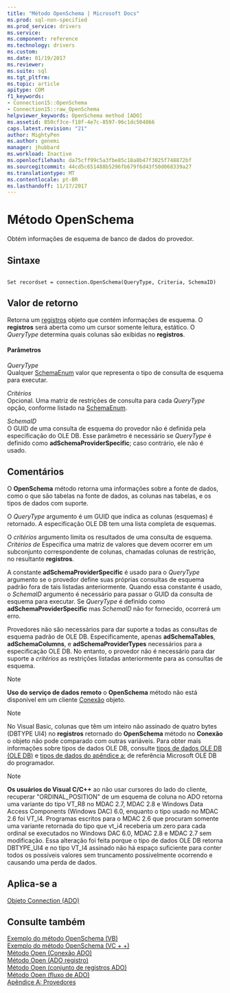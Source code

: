 ```yaml
---
title: "Método OpenSchema | Microsoft Docs"
ms.prod: sql-non-specified
ms.prod_service: drivers
ms.service: 
ms.component: reference
ms.technology: drivers
ms.custom: 
ms.date: 01/19/2017
ms.reviewer: 
ms.suite: sql
ms.tgt_pltfrm: 
ms.topic: article
apitype: COM
f1_keywords:
- Connection15::OpenSchema
- Connection15::raw_OpenSchema
helpviewer_keywords: OpenSchema method [ADO]
ms.assetid: 850cf3ce-f18f-4e7c-8597-96c1dc504866
caps.latest.revision: "21"
author: MightyPen
ms.author: genemi
manager: jhubbard
ms.workload: Inactive
ms.openlocfilehash: da75cff99c5a3fbe85c18a8b47f3025f748872bf
ms.sourcegitcommit: 44cd5c651488b5296fb679f6d43f50d068339a27
ms.translationtype: MT
ms.contentlocale: pt-BR
ms.lasthandoff: 11/17/2017
---
```

# <a name="openschema-method"></a>Método OpenSchema
Obtém informações de esquema de banco de dados do provedor.  
  
## <a name="syntax"></a>Sintaxe  
  
```  
  
Set recordset = connection.OpenSchema(QueryType, Criteria, SchemaID)  
```  
  
## <a name="return-value"></a>Valor de retorno  
 Retorna um [registros](../../../ado/reference/ado-api/recordset-object-ado.md) objeto que contém informações de esquema. O **registros** será aberta como um cursor somente leitura, estático. O *QueryType* determina quais colunas são exibidas no **registros**.  
  
#### <a name="parameters"></a>Parâmetros  
 *QueryType*  
 Qualquer [SchemaEnum](../../../ado/reference/ado-api/schemaenum.md) valor que representa o tipo de consulta de esquema para executar.  
  
 *Critérios*  
 Opcional. Uma matriz de restrições de consulta para cada *QueryType* opção, conforme listado na [SchemaEnum](../../../ado/reference/ado-api/schemaenum.md).  
  
 *SchemaID*  
 O GUID de uma consulta de esquema do provedor não é definida pela especificação do OLE DB. Esse parâmetro é necessário se *QueryType* é definido como **adSchemaProviderSpecific**; caso contrário, ele não é usado.  
  
## <a name="remarks"></a>Comentários  
 O **OpenSchema** método retorna uma informações sobre a fonte de dados, como o que são tabelas na fonte de dados, as colunas nas tabelas, e os tipos de dados com suporte.  
  
 O *QueryType* argumento é um GUID que indica as colunas (esquemas) é retornado. A especificação OLE DB tem uma lista completa de esquemas.  
  
 O *critérios* argumento limita os resultados de uma consulta de esquema. *Critérios de* Especifica uma matriz de valores que devem ocorrer em um subconjunto correspondente de colunas, chamadas colunas de restrição, no resultante **registros**.  
  
 A constante **adSchemaProviderSpecific** é usado para o *QueryType* argumento se o provedor define suas próprias consultas de esquema padrão fora de tais listadas anteriormente. Quando essa constante é usado, o *SchemaID* argumento é necessário para passar o GUID da consulta de esquema para executar. Se *QueryType* é definido como **adSchemaProviderSpecific** mas *SchemaID* não for fornecido, ocorrerá um erro.  
  
 Provedores não são necessários para dar suporte a todas as consultas de esquema padrão de OLE DB. Especificamente, apenas **adSchemaTables**, **adSchemaColumns**, e **adSchemaProviderTypes** necessários para a especificação OLE DB. No entanto, o provedor não é necessário para dar suporte a *critérios* as restrições listadas anteriormente para as consultas de esquema.  
  
> [!NOTE]
>  **Uso do serviço de dados remoto** o **OpenSchema** método não está disponível em um cliente [Conexão](../../../ado/reference/ado-api/connection-object-ado.md) objeto.  
  
> [!NOTE]
>  No Visual Basic, colunas que têm um inteiro não assinado de quatro bytes (DBTYPE UI4) no **registros** retornado do **OpenSchema** método no **Conexão** o objeto não pode comparado com outras variáveis. Para obter mais informações sobre tipos de dados OLE DB, consulte [tipos de dados OLE DB (OLE DB)](http://msdn.microsoft.com/en-us/6039292f-74e0-49b2-b133-17bc117ebf6a) e [tipos de dados do apêndice a:](http://msdn.microsoft.com/en-us/e3a0533a-2196-4eb0-a31e-92fe9556ada6) de referência Microsoft OLE DB do programador.  
  
> [!NOTE]
>  **Os usuários do Visual C/C++** ao não usar cursores do lado do cliente, recuperar "ORDINAL_POSITION" de um esquema de coluna no ADO retorna uma variante do tipo VT_R8 no MDAC 2.7, MDAC 2.8 e Windows Data Access Components (Windows DAC) 6.0, enquanto o tipo usado no MDAC 2.6 foi VT_I4. Programas escritos para o MDAC 2.6 que procuram somente uma variante retornada do tipo que vt_i4 receberia um zero para cada ordinal se executados no Windows DAC 6.0, MDAC 2.8 e MDAC 2.7 sem modificação. Essa alteração foi feita porque o tipo de dados OLE DB retorna DBTYPE_UI4 e no tipo VT_I4 assinado não há espaço suficiente para conter todos os possíveis valores sem truncamento possivelmente ocorrendo e causando uma perda de dados.  
  
## <a name="applies-to"></a>Aplica-se a  
 [Objeto Connection (ADO)](../../../ado/reference/ado-api/connection-object-ado.md)  
  
## <a name="see-also"></a>Consulte também  
 [Exemplo do método OpenSchema (VB)](../../../ado/reference/ado-api/openschema-method-example-vb.md)   
 [Exemplo do método OpenSchema (VC + +)](../../../ado/reference/ado-api/openschema-method-example-vc.md)   
 [Método Open (Conexão ADO)](../../../ado/reference/ado-api/open-method-ado-connection.md)   
 [Método Open (ADO registro)](../../../ado/reference/ado-api/open-method-ado-record.md)   
 [Método Open (conjunto de registros ADO)](../../../ado/reference/ado-api/open-method-ado-recordset.md)   
 [Método Open (fluxo de ADO)](../../../ado/reference/ado-api/open-method-ado-stream.md)   
 [Apêndice A: Provedores](../../../ado/guide/appendixes/appendix-a-providers.md)
